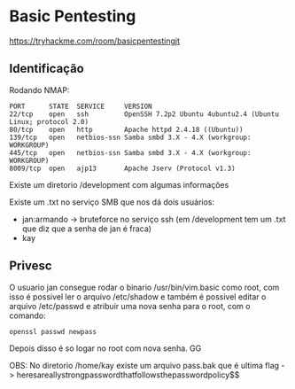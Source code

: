 # Basic Pentesting
https://tryhackme.com/room/basicpentestingjt

## Identificação
Rodando NMAP:

    PORT      STATE  SERVICE     VERSION
    22/tcp    open   ssh         OpenSSH 7.2p2 Ubuntu 4ubuntu2.4 (Ubuntu Linux; protocol 2.0)
    80/tcp    open   http        Apache httpd 2.4.18 ((Ubuntu))
    139/tcp   open   netbios-ssn Samba smbd 3.X - 4.X (workgroup: WORKGROUP)
    445/tcp   open   netbios-ssn Samba smbd 3.X - 4.X (workgroup: WORKGROUP)
    8009/tcp  open   ajp13       Apache Jserv (Protocol v1.3)

Existe um diretorio /development com algumas informações

Existe um .txt no serviço SMB que nos dá dois usuários:

* jan:armando -> bruteforce no serviço ssh (em /development tem um .txt que diz que a senha de jan é fraca)
* kay

## Privesc
O usuario jan consegue rodar o binario /usr/bin/vim.basic como root, com isso é possivel ler o arquivo /etc/shadow e também é possivel editar o arquivo /etc/passwd e atribuir uma nova senha para o root, com o comando:

```sh
openssl passwd newpass
```

Depois disso é so logar no root com nova senha. GG

OBS: No diretorio /home/kay existe um arquivo pass.bak que é ultima flag -> heresareallystrongpasswordthatfollowsthepasswordpolicy$$
